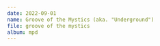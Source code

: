 ```yaml
---
date: 2022-09-01
name: Groove of the Mystics (aka. "Underground")
file: groove of the mystics
album: mpd
---
```


<!-- Mój pierwszy i jak dotąd jedyny utwór stworzony w pełni w skali melodycznej molowej. Mimo że ten sam motyw powtarza się przez większość utworu, wariacja, jaką otrzymuje, a także atmosferyczne głębokie pianino, po którym przychodzi subtelne przeksztrałcenie w sekcję z pianinem zaczynającą się w 1:57, sprawia, że jest to absolutnie godny wyróżnienia utwór wśród moich dzieł. Ma też śmieszną historię nazwy – z początku był przeznaczony dla biomy "Aquatic Forest" (główny dźwięk był inny), więc nazwałem go "Grove of the Mystics". Po zmianie głównego dźwięku nie miałem pojęcia, co zrobić z nazwa. Potem, w pewnym momencie, przez przypadek napisałem ją przez podwójne "o", otrzymując "Groove". To było zbyt śmieszne, żeby tego nie zatrzymać. -->
